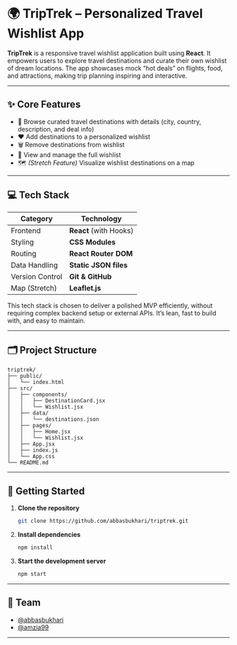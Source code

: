 # 🌍 TripTrek – Personalized Travel Wishlist App

**TripTrek** is a responsive travel wishlist application built using **React**. It empowers users to explore travel destinations and curate their own wishlist of dream locations. The app showcases mock “hot deals” on flights, food, and attractions, making trip planning inspiring and interactive.

---

## ✨ Core Features

- 🧭 Browse curated travel destinations with details (city, country, description, and deal info)
- ❤️ Add destinations to a personalized wishlist
- 🗑️ Remove destinations from wishlist
- 📄 View and manage the full wishlist
- 🗺️ *(Stretch Feature)* Visualize wishlist destinations on a map

---

## 💻 Tech Stack

| Category        | Technology             |
|----------------|------------------------|
| Frontend        | **React** (with Hooks) |
| Styling         | **CSS Modules**        |
| Routing         | **React Router DOM**   |
| Data Handling   | **Static JSON files**  |
| Version Control | **Git & GitHub**       |
| Map (Stretch)   | **Leaflet.js**         |

This tech stack is chosen to deliver a polished MVP efficiently, without requiring complex backend setup or external APIs. It’s lean, fast to build with, and easy to maintain.

---

## 🗂️ Project Structure

```
triptrek/
├── public/
│   └── index.html
├── src/
│   ├── components/
│   │   ├── DestinationCard.jsx
│   │   └── Wishlist.jsx
│   ├── data/
│   │   └── destinations.json
│   ├── pages/
│   │   ├── Home.jsx
│   │   └── Wishlist.jsx
│   ├── App.jsx
│   ├── index.js
│   └── App.css
└── README.md
```

---

## 🧪 Getting Started

1. **Clone the repository**
   ```bash
   git clone https://github.com/abbasbukhari/triptrek.git
   ```
2. **Install dependencies**
   ```bash
   npm install
   ```
3. **Start the development server**
   ```bash
   npm start
   ```

---

## 👥 Team

- [@abbasbukhari](https://github.com/abbasbukhari)
- [@amzia99](https://github.com/amzia99)

---

